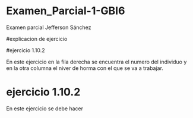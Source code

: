 # Examen_Parcial-1-GBI6
 Examen parcial  Jefferson Sánchez











#explicacion de ejercicio 

#ejercicio 1.10.2

En este ejercicio en la fila derecha se encuentra el numero del individuo 
y en la otra columna el niver de horma con el que se va a trabajar. 

# ejercicio 1.10.2
En este ejercicio se debe hacer 
